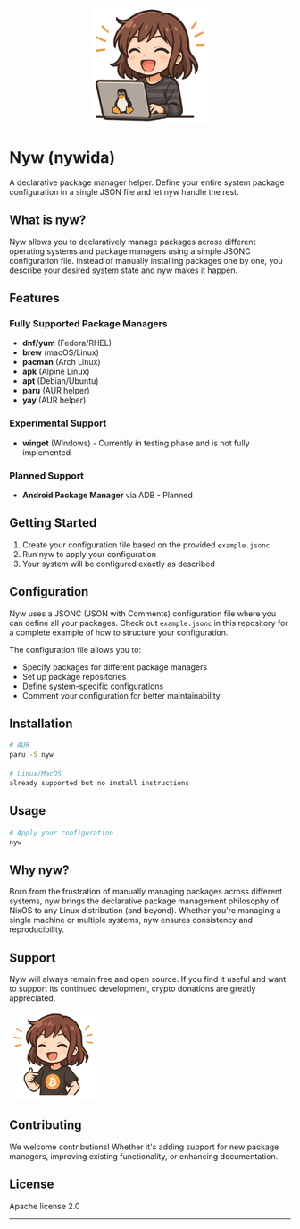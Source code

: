 <p align="center">
<img src="https://github.com/0drng/nyw/blob/main/static/pictures/Logo.png" alt="nyw-logo" width="210" />
</p>

# Nyw (nywida)

A declarative package manager helper. Define your entire system package configuration in a single JSON file and let nyw handle the rest.

## What is nyw?

Nyw allows you to declaratively manage packages across different operating systems and package managers using a simple JSONC configuration file. Instead of manually installing packages one by one, you describe your desired system state and nyw makes it happen.

## Features

### Fully Supported Package Managers
- **dnf/yum** (Fedora/RHEL)
- **brew** (macOS/Linux)
- **pacman** (Arch Linux)
- **apk** (Alpine Linux)
- **apt** (Debian/Ubuntu)
- **paru** (AUR helper)
- **yay** (AUR helper)

### Experimental Support
- **winget** (Windows) - Currently in testing phase and is not fully implemented

### Planned Support
- **Android Package Manager** via ADB - Planned

## Getting Started

1. Create your configuration file based on the provided `example.jsonc`
2. Run nyw to apply your configuration
3. Your system will be configured exactly as described

## Configuration

Nyw uses a JSONC (JSON with Comments) configuration file where you can define all your packages. Check out `example.jsonc` in this repository for a complete example of how to structure your configuration.

The configuration file allows you to:
- Specify packages for different package managers
- Set up package repositories
- Define system-specific configurations
- Comment your configuration for better maintainability

## Installation

```bash
# AUR
paru -S nyw

# Linux/MacOS
already supported but no install instructions
```

## Usage

```bash
# Apply your configuration
nyw
```

## Why nyw?

Born from the frustration of manually managing packages across different systems, nyw brings the declarative package management philosophy of NixOS to any Linux distribution (and beyond). Whether you're managing a single machine or multiple systems, nyw ensures consistency and reproducibility.

## Support

Nyw will always remain free and open source. If you find it useful and want to support its continued development, crypto donations are greatly appreciated.

<img src="https://github.com/0drng/nyw/blob/main/static/pictures/Support.png" alt="nyw-support-logo" width="160" />

## Contributing

We welcome contributions! Whether it's adding support for new package managers, improving existing functionality, or enhancing documentation.

## License

Apache license 2.0

---

